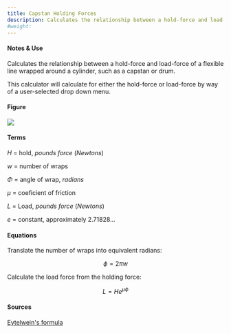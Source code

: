 ```yaml
---
title: Capstan Holding Forces
description: Calculates the relationship between a hold-force and load-force of a flexible line wrapped around a cylinder, such as a capstan or drum.
#weight: 
---
```


#### Notes & Use

Calculates the relationship between a hold-force and load-force of a flexible line wrapped around a cylinder, such as a capstan or drum.

This calculator will calculate for either the hold-force or load-force by way of a user-selected drop down menu.

#### Figure

![](../../image/capstan_hold.jpg)

#### Terms

$H$ = hold, *pounds force* (*Newtons*)

$w$ = number of wraps

$\Phi$ = angle of wrap, *radians*

$\mu$  = coeficient of friction

$L$ = Load, *pounds force* (*Newtons*)

$e$ = constant, approximately 2.71828...

#### Equations

Translate the number of wraps into equivalent radians:

$$ \phi = 2 \pi w $$

Calculate the load force from the holding force:

$$ L = H e ^ {\mu \phi} $$

#### Sources

[Eytelwein's formula](https://en.wikipedia.org/wiki/Capstan_equation)